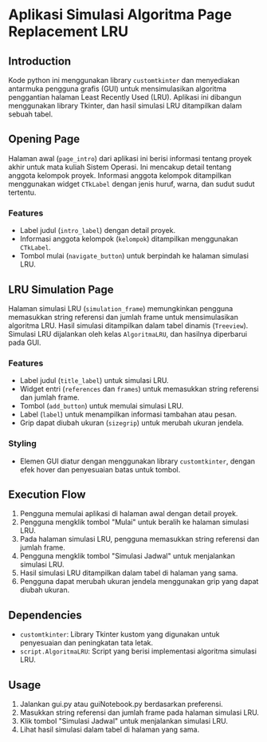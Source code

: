 # Aplikasi Simulasi Algoritma Page Replacement LRU

## Introduction

Kode python ini menggunakan library `customtkinter` dan menyediakan antarmuka pengguna grafis (GUI) untuk mensimulasikan algoritma penggantian halaman Least Recently Used (LRU). Aplikasi ini dibangun menggunakan library Tkinter, dan hasil simulasi LRU ditampilkan dalam sebuah tabel.

## Opening Page

Halaman awal (`page_intro`) dari aplikasi ini berisi informasi tentang proyek akhir untuk mata kuliah Sistem Operasi. Ini mencakup detail tentang anggota kelompok proyek. Informasi anggota kelompok ditampilkan menggunakan widget `CTkLabel` dengan jenis huruf, warna, dan sudut sudut tertentu.

### Features
- Label judul (`intro_label`) dengan detail proyek.
- Informasi anggota kelompok (`kelompok`) ditampilkan menggunakan `CTkLabel`.
- Tombol mulai (`navigate_button`) untuk berpindah ke halaman simulasi LRU.

## LRU Simulation Page

Halaman simulasi LRU (`simulation_frame`) memungkinkan pengguna memasukkan string referensi dan jumlah frame untuk mensimulasikan algoritma LRU. Hasil simulasi ditampilkan dalam tabel dinamis (`Treeview`). Simulasi LRU dijalankan oleh kelas `AlgoritmaLRU`, dan hasilnya diperbarui pada GUI.

### Features
- Label judul (`title_label`) untuk simulasi LRU.
- Widget entri (`references` dan `frames`) untuk memasukkan string referensi dan jumlah frame.
- Tombol (`add_button`) untuk memulai simulasi LRU.
- Label (`label`) untuk menampilkan informasi tambahan atau pesan.
- Grip dapat diubah ukuran (`sizegrip`) untuk merubah ukuran jendela.

### Styling
- Elemen GUI diatur dengan menggunakan library `customtkinter`, dengan efek hover dan penyesuaian batas untuk tombol.

## Execution Flow

1. Pengguna memulai aplikasi di halaman awal dengan detail proyek.
2. Pengguna mengklik tombol "Mulai" untuk beralih ke halaman simulasi LRU.
3. Pada halaman simulasi LRU, pengguna memasukkan string referensi dan jumlah frame.
4. Pengguna mengklik tombol "Simulasi Jadwal" untuk menjalankan simulasi LRU.
5. Hasil simulasi LRU ditampilkan dalam tabel di halaman yang sama.
6. Pengguna dapat merubah ukuran jendela menggunakan grip yang dapat diubah ukuran.

## Dependencies

- `customtkinter`: Library Tkinter kustom yang digunakan untuk penyesuaian dan peningkatan tata letak.
- `script.AlgoritmaLRU`: Script yang berisi implementasi algoritma simulasi LRU.

## Usage

1. Jalankan gui.py atau guiNotebook.py berdasarkan preferensi.
2. Masukkan string referensi dan jumlah frame pada halaman simulasi LRU.
3. Klik tombol "Simulasi Jadwal" untuk menjalankan simulasi LRU.
4. Lihat hasil simulasi dalam tabel di halaman yang sama.

